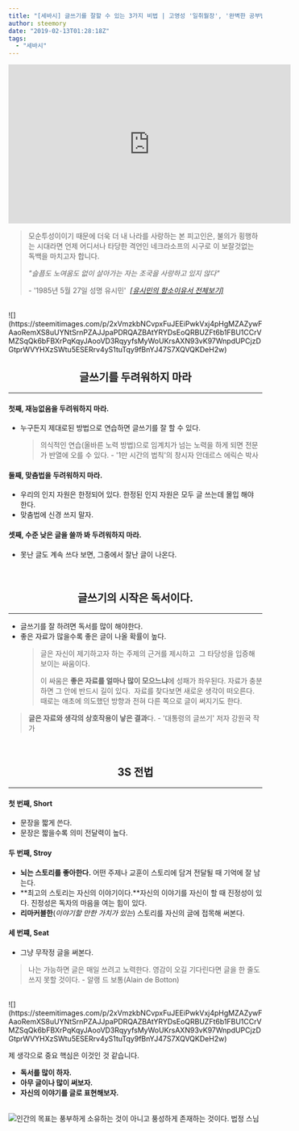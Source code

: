 ```yaml
---
title: "[세바시] 글쓰기를 잘할 수 있는 3가지 비법 | 고영성 '일취월장', '완벽한 공부법' 저자 체인지그라운드 고문 | 세바시 900회 | 글쓰기 강연 듣기"
author: steemory
date: "2019-02-13T01:28:18Z"
tags:
  - "세바시"
---
```

<iframe width="560" height="315" src="https://www.youtube.com/embed/49aNGqK_6UU" frameborder="0" allow="accelerometer; autoplay; encrypted-media; gyroscope; picture-in-picture" allowfullscreen></iframe><br>

> 모순투성이이기 때문에 
> 더욱 더 내 나라를 사랑하는 본 피고인은, 
> 불의가 횡행하는 시대라면 언제 어디서나 타당한 격언인 
> 네크라소프의 시구로 이 보잘것없는 독백을 마치고자 합니다.
>
>*"슬픔도 노여움도 없이 살아가는 자는 조국을 사랑하고 있지 않다"*
>
> \- '1985년 5월 27일 성명 유시민' 
[*[유시민의 항소이유서 전체보기]*](https://ko.m.wikisource.org/wiki/유시민의_항소이유서)

<br>
![](https://steemitimages.com/p/2xVmzkbNCvpxFuJEEiPwkVxj4pHgMZAZywFAaoRemXS8uUYNtSrnPZAJJpaPDRQAZBAtYRYDsEoQRBUZFt6b1FBU1CCrVMZSqQk6bFBXrPqKqyJAooVD3RqyyfsMyWoUKrsAXN93vK97WnpdUPCjzDGtprWVYHXzSWtu5ESERrv4yS1tuTqy9fBnYJ47S7XQVQKDeH2w)

<br>

<center><h2>글쓰기를 두려워하지 마라</h2></center><hr>

#### 첫째, 재능없음을 두려워하지 마라.
* 누구든지 제대로된 방법으로 연습하면 글쓰기를 잘 할 수 있다.
    > 의식적인 연습(올바른 노력 방법)으로 임계치가 넘는 노력을 하게 되면 전문가 반열에 오를 수 있다. 
\- '1만 시간의 법칙'의 창시자 안데르스 에릭슨 박사

#### 둘째, 맞춤법을 두려워하지 마라.

* 우리의 인지 자원은 한정되어 있다. 한정된 인지 자원은 모두 글 쓰는데 몰입 해야 한다. 
* 맞춤법에 신경 쓰지 말자.

#### 셋째, 수준 낮은 글을 쓸까 봐 두려워하지 마라.

* 못난 글도 계속 쓰다 보면, 그중에서 잘난 글이 나온다.

<br>

<center><h2>글쓰기의 시작은 독서이다.</h2></center><hr>

* 글쓰기를 잘 하려면 독서를 많이 해야한다.
* 좋은 자료가 많을수록 좋은 글이 나올 확률이 높다.
  > 글은 자신이 제기하고자 하는 주제의 근거를 제시하고 
그 타당성을 입증해 보이는 싸움이다.
  >
  > 이 싸움은 **좋은 자료를 얼마나 많이 모으느냐**에 성패가 좌우된다.
자료가 충분하면 그 안에 반드시 길이 있다. 
자료를 찾다보면 새로운 생각이 떠오른다. 
때로는 애초에 의도했던 방향과 전혀 다른 쪽으로 글이 써지기도 한다.
>
>**글은 자료와 생각의 상호작용이 낳은 결과**다.
>\- '대통령의 글쓰기' 저자 강원국 작가

<br>

<center><h2>3S 전법</h2></center><hr>



#### 첫 번째, **Short**
* 문장을 짧게 쓴다. 
* 문장은 짧을수록 의미 전달력이 높다.

#### 두 번째, **Stroy**
* **뇌는 스토리를 좋아한다.** 어떤 주제나 교훈이 스토리에 담겨 전달될 때 기억에 잘 남는다.
* **최고의 스토리는 자신의 이야기이다.**자신의 이야기를 자신이 할 때 진정성이 있다. 진정성은 독자의 마음을 여는 힘이 있다.
* **리마커블한**(*이야기할 만한 가치가 있는*) 스토리를 자신의 글에 접목해 써본다.

#### 세  번쨰, **Seat**
* 그냥 무작정 글을 써본다.
> 나는 가능하면 글은 매일 쓰려고 노력한다. 영감이 오길 기다린다면 글을 한 줄도 쓰지 못할 것이다. - 알랭 드 보통(Alain de Botton)

<br>
![](https://steemitimages.com/p/2xVmzkbNCvpxFuJEEiPwkVxj4pHgMZAZywFAaoRemXS8uUYNtSrnPZAJJpaPDRQAZBAtYRYDsEoQRBUZFt6b1FBU1CCrVMZSqQk6bFBXrPqKqyJAooVD3RqyyfsMyWoUKrsAXN93vK97WnpdUPCjzDGtprWVYHXzSWtu5ESERrv4yS1tuTqy9fBnYJ47S7XQVQKDeH2w)

<br>

제 생각으로 중요 핵심은 이것인 것 같습니다. 
* **독서를 많이 하자.**
* **아무 글이나 많이 써보자.**
* **자신의 이야기를 글로 표현해보자.**


<br>![인간의 목표는 풍부하게 소유하는 것이 아니고 풍성하게 존재하는 것이다. 법정 스님](https://cdn.steemitimages.com/DQmd6vaePqePGh3D9nSrqwfui4HH4B6EVbnhK2yNMNQkRZL/％E1％84％89％E1％85％B3％E1％84％8F％E1％85％B3％E1％84％85％E1％85％B5％E1％86％AB％E1％84％89％E1％85％A3％E1％86％BA％202019-02-13％2010.22.58.png)
